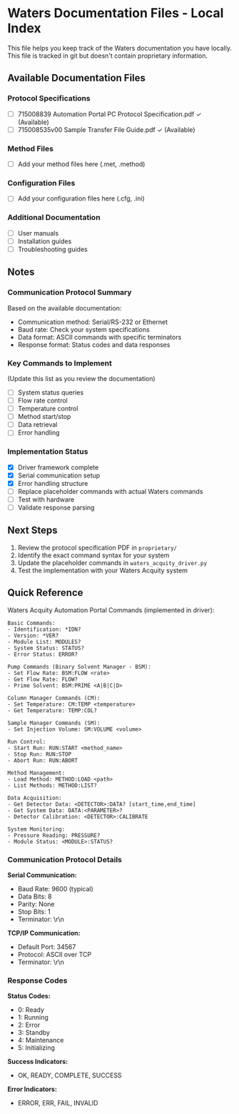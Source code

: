 # Waters Documentation Files - Local Index

This file helps you keep track of the Waters documentation you have locally.
This file is tracked in git but doesn't contain proprietary information.

## Available Documentation Files

### Protocol Specifications
- [ ] 715008839 Automation Portal PC Protocol Specification.pdf ✓ (Available)
- [ ] 715008535v00 Sample Transfer File Guide.pdf ✓ (Available)

### Method Files
- [ ] Add your method files here (.met, .method)

### Configuration Files
- [ ] Add your configuration files here (.cfg, .ini)

### Additional Documentation
- [ ] User manuals
- [ ] Installation guides
- [ ] Troubleshooting guides

## Notes

### Communication Protocol Summary
Based on the available documentation:
- Communication method: Serial/RS-232 or Ethernet
- Baud rate: Check your system specifications
- Data format: ASCII commands with specific terminators
- Response format: Status codes and data responses

### Key Commands to Implement
(Update this list as you review the documentation)
- [ ] System status queries
- [ ] Flow rate control
- [ ] Temperature control
- [ ] Method start/stop
- [ ] Data retrieval
- [ ] Error handling

### Implementation Status
- [x] Driver framework complete
- [x] Serial communication setup
- [x] Error handling structure
- [ ] Replace placeholder commands with actual Waters commands
- [ ] Test with hardware
- [ ] Validate response parsing

## Next Steps

1. Review the protocol specification PDF in `proprietary/`
2. Identify the exact command syntax for your system
3. Update the placeholder commands in `waters_acquity_driver.py`
4. Test the implementation with your Waters Acquity system

## Quick Reference

Waters Acquity Automation Portal Commands (implemented in driver):

```
Basic Commands:
- Identification: *IDN?
- Version: *VER?
- Module List: MODULES?
- System Status: STATUS?
- Error Status: ERROR?

Pump Commands (Binary Solvent Manager - BSM):
- Set Flow Rate: BSM:FLOW <rate>
- Get Flow Rate: FLOW?
- Prime Solvent: BSM:PRIME <A|B|C|D>

Column Manager Commands (CM):
- Set Temperature: CM:TEMP <temperature>
- Get Temperature: TEMP:COL?

Sample Manager Commands (SM):
- Set Injection Volume: SM:VOLUME <volume>

Run Control:
- Start Run: RUN:START <method_name>
- Stop Run: RUN:STOP
- Abort Run: RUN:ABORT

Method Management:
- Load Method: METHOD:LOAD <path>
- List Methods: METHOD:LIST?

Data Acquisition:
- Get Detector Data: <DETECTOR>:DATA? [start_time,end_time]
- Get System Data: DATA:<PARAMETER>?
- Detector Calibration: <DETECTOR>:CALIBRATE

System Monitoring:
- Pressure Reading: PRESSURE?
- Module Status: <MODULE>:STATUS?
```

### Communication Protocol Details

**Serial Communication:**
- Baud Rate: 9600 (typical)
- Data Bits: 8
- Parity: None
- Stop Bits: 1
- Terminator: \r\n

**TCP/IP Communication:**
- Default Port: 34567
- Protocol: ASCII over TCP
- Terminator: \r\n

### Response Codes

**Status Codes:**
- 0: Ready
- 1: Running
- 2: Error
- 3: Standby
- 4: Maintenance
- 5: Initializing

**Success Indicators:**
- OK, READY, COMPLETE, SUCCESS

**Error Indicators:**
- ERROR, ERR, FAIL, INVALID
